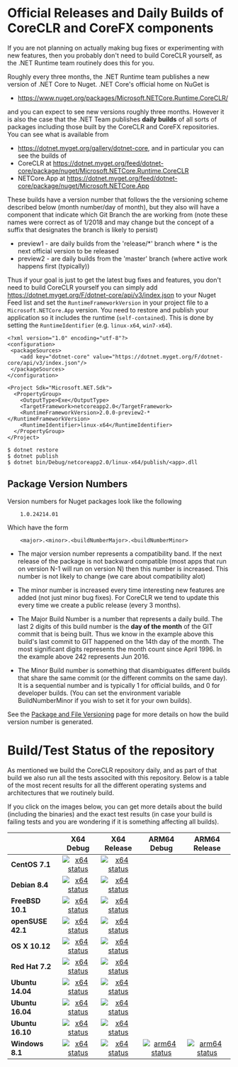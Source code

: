 # Official Releases and Daily Builds of CoreCLR and CoreFX components

If you are not planning on actually making bug fixes or experimenting with new features, then you probably
don't need to build CoreCLR yourself, as the .NET Runtime team routinely does this for you.   

Roughly every three months, the .NET Runtime team publishes a new version of .NET Core to Nuget.   .NET Core's
official home on NuGet is 
 
 * <https://www.nuget.org/packages/Microsoft.NETCore.Runtime.CoreCLR/> 
 
and you can expect to see new versions roughly three months.   However it is also the case that the .NET 
Team publishes **daily builds** of all sorts of packages including those built by the CoreCLR and CoreFX 
repositories.  You can see what is available from

 * <https://dotnet.myget.org/gallery/dotnet-core>, and in particular you can see the builds of 
 * CoreCLR at <https://dotnet.myget.org/feed/dotnet-core/package/nuget/Microsoft.NETCore.Runtime.CoreCLR>
 * NETCore.App at <https://dotnet.myget.org/feed/dotnet-core/package/nuget/Microsoft.NETCore.App>

These builds have a version number that follows the the versioning scheme described below (month number/day of month), 
but they also will have a component that indicate which Git Branch the are working from (note these names were
correct as of 1/2018 and may change but the concept of a suffix that designates the branch is likely to persist)

 * preview1 - are daily builds from the 'release/\*' branch where \* is the next official version to be released
 * preview2 - are daily builds from the 'master' branch (where active work happens first (typically))

Thus if your goal is just to get the latest bug fixes and features, you don't need to build CoreCLR yourself you 
can simply add <https://dotnet.myget.org/F/dotnet-core/api/v3/index.json> to your Nuget Feed list and set the
`RuntimeFrameworkVersion` in your project file to a `Microsoft.NETCore.App` version. You need to restore
and publish your application so it includes the runtime (`self-contained`). This is done by setting the
`RuntimeIdentifier` (e.g. `linux-x64`, `win7-x64`).

```
<?xml version="1.0" encoding="utf-8"?>
<configuration>
 <packageSources>
    <add key="dotnet-core" value="https://dotnet.myget.org/F/dotnet-core/api/v3/index.json"/>
 </packageSources>
</configuration>
```
```
<Project Sdk="Microsoft.NET.Sdk">
  <PropertyGroup>
    <OutputType>Exe</OutputType>
    <TargetFramework>netcoreapp2.0</TargetFramework>
    <RuntimeFrameworkVersion>2.0.0-preview2-*</RuntimeFrameworkVersion>
    <RuntimeIdentifier>linux-x64</RuntimeIdentifier>
  </PropertyGroup>
</Project>
```
```
$ dotnet restore
$ dotnet publish
$ dotnet bin/Debug/netcoreapp2.0/linux-x64/publish/<app>.dll
```

## Package Version Numbers

Version numbers for Nuget packages look like the following
```
    1.0.24214.01
```
Which have the form
```
    <major>.<minor>.<buildNumberMajor>.<buildNumberMinor>
```

* The major version number represents a compatibility band.   If the next release of the package is not
  backward compatible (most apps that run on version N-1 will run on version N) then this number is increased.
  This number is not likely to change (we care about compatibility alot)  

* The minor number is increased every time interesting new features are added (not just minor bug fixes).
  For CoreCLR we tend to update this every time we create a public release (every 3 months).  

* The Major Build Number is a number that represents a daily build.   The last 2 digits of this build number
  is the **day of the month** of the GIT commit that is being built.   Thus we know in the example above this 
  build's last commit to GIT happened on the 14th day of the month.   The most significant digits represents
  the month count since April 1996.   In the example above 242 represents Jun 2016.   

* The Minor Build number is something that disambiguates different builds that share the same 
  commit (or the different commits on the same day).   It is a sequential number and is typically 1 for
  official builds, and 0 for developer builds.   (You can set the environment variable BuildNumberMinor if
  you wish to set it for your own builds).  

  

See the [Package and File Versioning](https://github.com/dotnet/corefx/blob/master/Documentation/building/versioning.md) page
for more details on how the build version number is generated.   



# Build/Test Status of the repository

As mentioned we build the CoreCLR repository daily, and as part of that build we also run all 
the tests associted with this repository.  Below is a table of the most recent results for all
the different operating systems and architectures that we routinely build.  

If you click on the images below, you can get more details about the build (including the binaries)
and the exact test results (in case your build is failing tests and you are wondering if it is 
something affecting all builds).    

|   | X64 Debug | X64 Release | ARM64 Debug | ARM64 Release |
|---|:-----:|:-------:|:-------:|:-------:|
|**CentOS 7.1**|[![x64 status](https://ci.dot.net/job/dotnet_coreclr/job/master/job/debug_centos7.1/badge/icon)](http://ci.dot.net/job/dotnet_coreclr/job/master/job/debug_centos7.1)|[![x64 status](https://ci.dot.net/job/dotnet_coreclr/job/master/job/release_centos7.1/badge/icon)](http://ci.dot.net/job/dotnet_coreclr/job/master/job/release_centos7.1)|||
|**Debian 8.4**|[![x64 status](https://ci.dot.net/job/dotnet_coreclr/job/master/job/debug_debian8.4/badge/icon)](http://ci.dot.net/job/dotnet_coreclr/job/master/job/debug_debian8.4)|[![x64 status](https://ci.dot.net/job/dotnet_coreclr/job/master/job/release_debian8.4/badge/icon)](http://ci.dot.net/job/dotnet_coreclr/job/master/job/release_debian8.4)|||
|**FreeBSD 10.1**|[![x64 status](https://ci.dot.net/job/dotnet_coreclr/job/master/job/debug_freebsd/badge/icon)](http://ci.dot.net/job/dotnet_coreclr/job/master/job/debug_freebsd)|[![x64 status](https://ci.dot.net/job/dotnet_coreclr/job/master/job/release_freebsd/badge/icon)](http://ci.dot.net/job/dotnet_coreclr/job/master/job/release_freebsd)|||
|**openSUSE 42.1**|[![x64 status](https://ci.dot.net/job/dotnet_coreclr/job/master/job/debug_opensuse42.1/badge/icon)](http://ci.dot.net/job/dotnet_coreclr/job/master/job/debug_opensuse42.1)|[![x64 status](https://ci.dot.net/job/dotnet_coreclr/job/master/job/release_opensuse42.1/badge/icon)](http://ci.dot.net/job/dotnet_coreclr/job/master/job/release_opensuse42.1)|||
|**OS X 10.12**|[![x64 status](https://ci.dot.net/job/dotnet_coreclr/job/master/job/debug_osx10.12/badge/icon)](http://ci.dot.net/job/dotnet_coreclr/job/master/job/debug_osx10.12)|[![x64 status](https://ci.dot.net/job/dotnet_coreclr/job/master/job/release_osx10.12/badge/icon)](http://ci.dot.net/job/dotnet_coreclr/job/master/job/release_osx10.12)|||
|**Red Hat 7.2**|[![x64 status](https://ci.dot.net/job/dotnet_coreclr/job/master/job/debug_rhel7.2/badge/icon)](http://ci.dot.net/job/dotnet_coreclr/job/master/job/debug_rhel7.2)|[![x64 status](https://ci.dot.net/job/dotnet_coreclr/job/master/job/release_rhel7.2/badge/icon)](http://ci.dot.net/job/dotnet_coreclr/job/master/job/release_rhel7.2)|||
|**Ubuntu 14.04**|[![x64 status](https://ci.dot.net/job/dotnet_coreclr/job/master/job/debug_ubuntu/badge/icon)](http://ci.dot.net/job/dotnet_coreclr/job/master/job/debug_ubuntu)|[![x64 status](https://ci.dot.net/job/dotnet_coreclr/job/master/job/release_ubuntu/badge/icon)](http://ci.dot.net/job/dotnet_coreclr/job/master/job/release_ubuntu)|||
|**Ubuntu 16.04**|[![x64 status](https://ci.dot.net/job/dotnet_coreclr/job/master/job/debug_ubuntu16.04/badge/icon)](http://ci.dot.net/job/dotnet_coreclr/job/master/job/debug_ubuntu16.04)|[![x64 status](https://ci.dot.net/job/dotnet_coreclr/job/master/job/release_ubuntu16.04/badge/icon)](http://ci.dot.net/job/dotnet_coreclr/job/master/job/release_ubuntu16.04)|||
|**Ubuntu 16.10**|[![x64 status](https://ci.dot.net/job/dotnet_coreclr/job/master/job/debug_ubuntu16.10/badge/icon)](http://ci.dot.net/job/dotnet_coreclr/job/master/job/debug_ubuntu16.10)|[![x64 status](https://ci.dot.net/job/dotnet_coreclr/job/master/job/release_ubuntu16.10/badge/icon)](http://ci.dot.net/job/dotnet_coreclr/job/master/job/release_ubuntu16.10)|||
|**Windows 8.1**|[![x64 status](https://ci.dot.net/job/dotnet_coreclr/job/master/job/debug_windows_nt/badge/icon)](http://ci.dot.net/job/dotnet_coreclr/job/master/job/debug_windows_nt)|[![x64 status](https://ci.dot.net/job/dotnet_coreclr/job/master/job/release_windows_nt/badge/icon)](http://ci.dot.net/job/dotnet_coreclr/job/master/job/release_windows_nt)|[![arm64 status](https://ci.dot.net/job/dotnet_coreclr/job/master/job/arm64_cross_debug_windows_nt/badge/icon)](http://ci.dot.net/job/dotnet_coreclr/job/master/job/arm64_cross_debug_windows_nt)|[![arm64 status](https://ci.dot.net/job/dotnet_coreclr/job/master/job/arm64_cross_release_windows_nt/badge/icon)](http://ci.dot.net/job/dotnet_coreclr/job/master/job/arm64_cross_release_windows_nt)|
